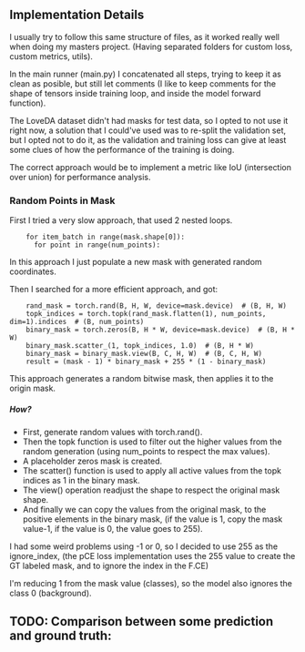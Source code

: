 ## Implementation Details

I usually try to follow this same structure of files, as it worked really well when doing my masters project. (Having separated folders for custom loss, custom metrics, utils).

In the main runner (main.py) I concatenated all steps, trying to keep it as clean as posible, but still let comments (I like to keep comments for the shape of tensors inside training loop, and inside the model forward function).

The LoveDA dataset didn't had masks for test data, so I opted to not use it right now, a solution that I could've used was to re-split the validation set, but I opted not to do it, as the validation and training loss can give at least some clues of how the performance of the training is doing. 

The correct approach would be to implement a metric like IoU (intersection over union) for performance analysis. 

### Random Points in Mask

First I tried a very slow approach, that used 2 nested loops. 
```
    for item_batch in range(mask.shape[0]):
      for point in range(num_points):
```
In this approach I just populate a new mask with generated random coordinates. 

Then I searched for a more efficient approach, and got: 
```
    rand_mask = torch.rand(B, H, W, device=mask.device)  # (B, H, W)
    topk_indices = torch.topk(rand_mask.flatten(1), num_points, dim=1).indices  # (B, num_points)
    binary_mask = torch.zeros(B, H * W, device=mask.device)  # (B, H * W)
    binary_mask.scatter_(1, topk_indices, 1.0)  # (B, H * W)
    binary_mask = binary_mask.view(B, C, H, W)  # (B, C, H, W)
    result = (mask - 1) * binary_mask + 255 * (1 - binary_mask)
```
This approach generates a random bitwise mask, then applies it to the origin mask. 

##### How? 
- First, generate random values with torch.rand(). 
- Then the topk function is used to filter out the higher values from the random generation (using num_points to respect the max values).
- A placeholder zeros mask is created.
- The scatter() function is used to apply all active values from the topk indices as 1 in the binary mask.
- The view() operation readjust the shape to respect the original mask shape. 
- And finally we can copy the values from the original mask, to the positive elements in the binary mask, (if the value is 1, copy the mask value-1, if the value is 0, the value goes to 255).

I had some weird problems using -1 or 0, so I decided to use 255 as the ignore_index, (the pCE loss implementation uses the 255 value to create the GT labeled mask, and to ignore the index in the F.CE)

I'm reducing 1 from the mask value (classes), so the model also ignores the class 0 (background). 

## TODO: Comparison between some prediction and ground truth: 
